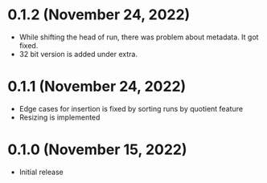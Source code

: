 # 0.1.2 (November 24, 2022)

- While shifting the head of run, there was problem about metadata. It got fixed.
- 32 bit version is added under extra.

# 0.1.1 (November 24, 2022)

- Edge cases for insertion is fixed by sorting runs by quotient feature
- Resizing is implemented

# 0.1.0 (November 15, 2022)

 - Initial release